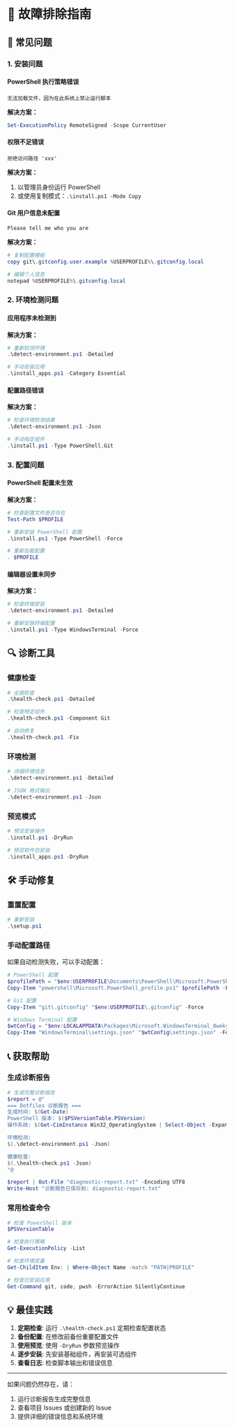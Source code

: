 # 🔧 故障排除指南

## 🚨 常见问题

### 1. 安装问题

#### PowerShell 执行策略错误
```
无法加载文件，因为在此系统上禁止运行脚本
```

**解决方案：**
```powershell
Set-ExecutionPolicy RemoteSigned -Scope CurrentUser
```

#### 权限不足错误
```
拒绝访问路径 'xxx'
```

**解决方案：**
1. 以管理员身份运行 PowerShell
2. 或使用复制模式：`.\install.ps1 -Mode Copy`

#### Git 用户信息未配置
```
Please tell me who you are
```

**解决方案：**
```powershell
# 复制配置模板
copy git\.gitconfig.user.example %USERPROFILE%\.gitconfig.local

# 编辑个人信息
notepad %USERPROFILE%\.gitconfig.local
```

### 2. 环境检测问题

#### 应用程序未检测到
**解决方案：**
```powershell
# 重新检测环境
.\detect-environment.ps1 -Detailed

# 手动安装应用
.\install_apps.ps1 -Category Essential
```

#### 配置路径错误
**解决方案：**
```powershell
# 检查环境检测结果
.\detect-environment.ps1 -Json

# 手动指定组件
.\install.ps1 -Type PowerShell,Git
```

### 3. 配置问题

#### PowerShell 配置未生效
**解决方案：**
```powershell
# 检查配置文件是否存在
Test-Path $PROFILE

# 重新安装 PowerShell 配置
.\install.ps1 -Type PowerShell -Force

# 重新加载配置
. $PROFILE
```

#### 编辑器设置未同步
**解决方案：**
```powershell
# 检查终端安装
.\detect-environment.ps1 -Detailed

# 重新安装终端配置
.\install.ps1 -Type WindowsTerminal -Force
```

## 🔍 诊断工具

### 健康检查
```powershell
# 全面检查
.\health-check.ps1 -Detailed

# 检查特定组件
.\health-check.ps1 -Component Git

# 自动修复
.\health-check.ps1 -Fix
```

### 环境检测
```powershell
# 详细环境信息
.\detect-environment.ps1 -Detailed

# JSON 格式输出
.\detect-environment.ps1 -Json
```

### 预览模式
```powershell
# 预览安装操作
.\install.ps1 -DryRun

# 预览软件包安装
.\install_apps.ps1 -DryRun
```

## 🛠️ 手动修复

### 重置配置
```powershell
# 重新安装
.\setup.ps1
```

### 手动配置路径
如果自动检测失败，可以手动配置：

```powershell
# PowerShell 配置
$profilePath = "$env:USERPROFILE\Documents\PowerShell\Microsoft.PowerShell_profile.ps1"
Copy-Item "powershell\Microsoft.PowerShell_profile.ps1" $profilePath -Force

# Git 配置
Copy-Item "git\.gitconfig" "$env:USERPROFILE\.gitconfig" -Force

# Windows Terminal 配置
$wtConfig = "$env:LOCALAPPDATA\Packages\Microsoft.WindowsTerminal_8wekyb3d8bbwe\LocalState"
Copy-Item "WindowsTerminal\settings.json" "$wtConfig\settings.json" -Force
```

## 📞 获取帮助

### 生成诊断报告
```powershell
# 生成完整诊断报告
$report = @"
=== Dotfiles 诊断报告 ===
生成时间: $(Get-Date)
PowerShell 版本: $($PSVersionTable.PSVersion)
操作系统: $(Get-CimInstance Win32_OperatingSystem | Select-Object -ExpandProperty Caption)

环境检测:
$(.\detect-environment.ps1 -Json)

健康检查:
$(.\health-check.ps1 -Json)
"@

$report | Out-File "diagnostic-report.txt" -Encoding UTF8
Write-Host "诊断报告已保存到: diagnostic-report.txt"
```

### 常用检查命令
```powershell
# 检查 PowerShell 版本
$PSVersionTable

# 检查执行策略
Get-ExecutionPolicy -List

# 检查环境变量
Get-ChildItem Env: | Where-Object Name -match "PATH|PROFILE"

# 检查已安装应用
Get-Command git, code, pwsh -ErrorAction SilentlyContinue
```

## 💡 最佳实践

1. **定期检查**: 运行 `.\health-check.ps1` 定期检查配置状态
2. **备份配置**: 在修改前备份重要配置文件
3. **使用预览**: 使用 `-DryRun` 参数预览操作
4. **逐步安装**: 先安装基础组件，再安装可选组件
5. **查看日志**: 检查脚本输出和错误信息

---

如果问题仍然存在，请：
1. 运行诊断报告生成完整信息
2. 查看项目 Issues 或创建新的 Issue
3. 提供详细的错误信息和系统环境